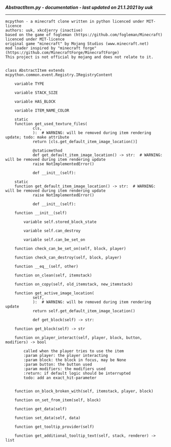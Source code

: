 ***AbstractItem.py - documentation - last updated on 21.1.2021 by uuk***
___

    mcpython - a minecraft clone written in python licenced under MIT-licence
    authors: uuk, xkcdjerry (inactive)
    based on the game of fogleman (https://github.com/fogleman/Minecraft) licenced under MIT-licence
    original game "minecraft" by Mojang Studios (www.minecraft.net)
    mod loader inspired by "minecraft forge" (https://github.com/MinecraftForge/MinecraftForge)
    This project is not official by mojang and does not relate to it.


    class AbstractItem extends mcpython.common.event.Registry.IRegistryContent

        variable TYPE

        variable STACK_SIZE

        variable HAS_BLOCK

        variable ITEM_NAME_COLOR

        static
        function get_used_texture_files(
                cls,
                ):  # WARNING: will be removed during item rendering update; todo: make attribute
                return [cls.get_default_item_image_location()]
                
                @staticmethod
                def get_default_item_image_location() -> str:  # WARNING: will be removed during item rendering update
                raise NotImplementedError()
                
                def __init__(self):

        static
        function get_default_item_image_location() -> str:  # WARNING: will be removed during item rendering update
                raise NotImplementedError()
                
                def __init__(self):

        function __init__(self)

            variable self.stored_block_state

            variable self.can_destroy

            variable self.can_be_set_on

        function check_can_be_set_on(self, block, player)

        function check_can_destroy(self, block, player)

        function __eq__(self, other)

        function on_clean(self, itemstack)

        function on_copy(self, old_itemstack, new_itemstack)

        function get_active_image_location(
                self,
                ):  # WARNING: will be removed during item rendering update
                return self.get_default_item_image_location()
                
                def get_block(self) -> str:

        function get_block(self) -> str

        function on_player_interact(self, player, block, button, modifiers) -> bool
            
            called when the player tries to use the item
            :param player: the player interacting
            :param block: the block in focus, may be None
            :param button: the button used
            :param modifiers: the modifiers used
            :return: if default logic should be interrupted
            todo: add an exact_hit-parameter


        function on_block_broken_with(self, itemstack, player, block)

        function on_set_from_item(self, block)

        function get_data(self)

        function set_data(self, data)

        function get_tooltip_provider(self)

        function get_additional_tooltip_text(self, stack, renderer) -> list
